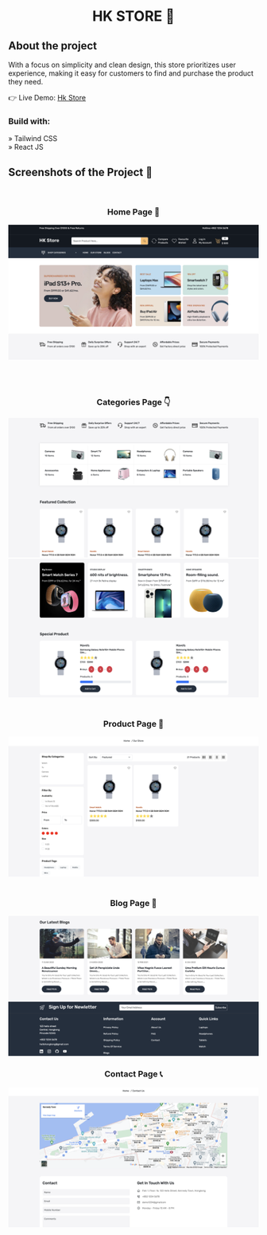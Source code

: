 <div align='center'><h1>HK STORE 🛒 </h1></div>

<h2>About the project</h2>

<p>With a focus on simplicity and clean design, this store prioritizes 
              user experience, making it easy for customers to find and purchase the product they need. </p>

👉 Live Demo: <a href=''>Hk Store</a>

<h3>Build with:</h3>

» Tailwind CSS <br>
» React JS

<h2>Screenshots of the Project 📸</h2>
<br>
<h3 align='center'>Home Page 🏡</h3>

<div align='center'>
<img src='https://github.com/sajin-rana/hk-store/blob/main/public/images/1.png'/>
</div>

<br><br>
<h3 align='center'>Categories Page 👇</h3>

<div align='center'>
<img src='https://github.com/sajin-rana/hk-store/blob/main/public/images/2.png'/>
<img src='https://github.com/sajin-rana/hk-store/blob/main/public/images/3.png'/>

<br>
<br>
<h3 align='center'>Product Page 🎁</h3>

<div align='center'>
<img src='https://github.com/sajin-rana/hk-store/blob/main/public/images/5.png'/>

<br>
<br>
<h3 align='center'>Blog Page 📃</h3>

<div align='center'>
<img src='https://github.com/sajin-rana/hk-store/blob/main/public/images/4.png'/>
</div>

<h3 align='center'>Contact Page 📞</h3>

<div align='center'>
<img src='https://github.com/sajin-rana/hk-store/blob/main/public/images/6.png'/>
</div>



